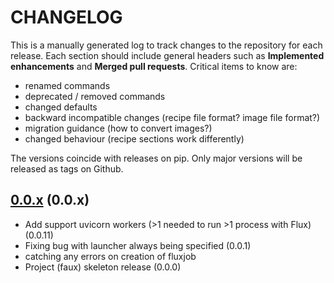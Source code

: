 # CHANGELOG

This is a manually generated log to track changes to the repository for each release.
Each section should include general headers such as **Implemented enhancements**
and **Merged pull requests**. Critical items to know are:

 - renamed commands
 - deprecated / removed commands
 - changed defaults
 - backward incompatible changes (recipe file format? image file format?)
 - migration guidance (how to convert images?)
 - changed behaviour (recipe sections work differently)

The versions coincide with releases on pip. Only major versions will be released as tags on Github.

## [0.0.x](https://github.com/flux-framework/flux-restful-api/tree/main) (0.0.x)
 - Add support uvicorn workers (>1 needed to run >1 process with Flux) (0.0.11)
 - Fixing bug with launcher always being specified (0.0.1)
  - catching any errors on creation of fluxjob
 - Project (faux) skeleton release (0.0.0)
